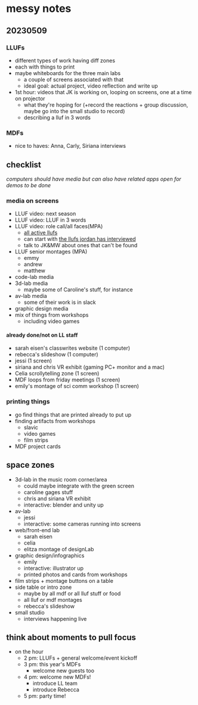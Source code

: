 # messy notes

## 20230509

### LLUFs
* different types of work having diff zones
* each with things to print
* maybe whiteboards for the three main labs
    * a couple of screens associated with that
    * ideal goal: actual project, video reflection and write up 
* 1st hour: videos that JK is working on, looping on screens, one at a time on projector
    * what they're hoping for (+record the reactions + group discussion, maybe go into the small studio to record)
    * describing a lluf in 3 words

### MDFs
* nice to haves: Anna, Carly, Siriana interviews

## checklist
*computers should have media but can also have related apps open for demos to be done*
### media on screens
* LLUF video: next season
* LLUF video: LLUF in 3 words 
* LLUF video: role call/all faces(MPA)
    * [all active llufs](https://airtable.com/app0UMi0vIUgRP7Os/tbleNFFSynLfZAVtB/viwtQNLtSQ9Uu756a?blocks=hide)
    * can start with [the llufs jordan has interviewed](https://airtable.com/appqiWOfXq6rkbBTy/tblGZx83TWZwYD8zJ/viwBj4XEbjDQk11e7?blocks=hide)
    * talk to JK&MW about ones that can't be found
* LLUF senior montages (MPA)
    * emmy
    * andrew
    * matthew
* code-lab media
* 3d-lab media
    * maybe some of Caroline's stuff, for instance
* av-lab media
    * some of their work is in slack
* graphic design media
* mix of things from workshops
    * including video games

#### already done/not on LL staff
* sarah eisen's classwrites website (1 computer)
* rebecca's slideshow (1 computer)
* jessi (1 screen)
* siriana and chris VR exhibit (gaming PC+ monitor and a mac)
* Celia scrollytelling zone (1 screen)
* MDF loops from friday meetings (1 screen)
* emily's montage of sci comm workshop (1 screen)

### printing things
* go find things that are printed already to put up
* finding artifacts from workshops
    * slavic
    * video games
    * film strips
* MDF project cards

## space zones
* 3d-lab in the music room corner/area
    * could maybe integrate with the green screen
    * caroline gages stuff
    * chris and siriana VR exhibit
    * interactive: blender and unity up
* av-lab
    * jessi
    * interactive: some cameras running into screens
* web/front-end lab
    * sarah eisen
    * celia
    * elitza montage of designLab
* graphic design/infographics
    * emily
    * interactive: illustrator up 
    * printed photos and cards from workshops
* film strips + montage buttons on a table
* side table or intro zone
    * maybe by all mdf or all lluf stuff or food
    * all lluf or mdf montages
    * rebecca's slideshow
* small studio
    * interviews happening live

## think about moments to pull focus
* on the hour
    * 2 pm: LLUFs + general welcome/event kickoff
    * 3 pm: this year's MDFs
        * welcome new guests too
    * 4 pm: welcome new MDFs!
        * introduce LL team
        * introduce Rebecca
    * 5 pm: party time!